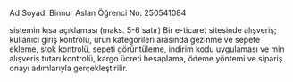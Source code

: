 Ad Soyad: Binnur Aslan
Öğrenci No: 250541084

sistemin kısa açıklaması (maks. 5-6 satır)
Bir e-ticaret sitesinde alışveriş; kullanıcı giriş kontrolü, ürün kategorileri arasında gezinme ve sepete ekleme, stok kontrolü, sepeti görüntüleme, indirim kodu uygulaması ve min alışveriş tutarı kontrolü, kargo ücreti hesaplama, ödeme yöntemi ve sipariş onayı adımlarıyla gerçekleştirilir.
